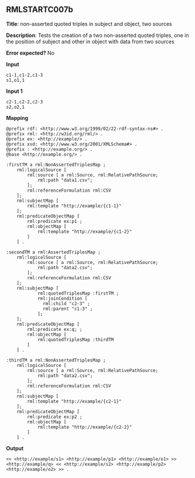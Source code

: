## RMLSTARTC007b

**Title**: non-asserted quoted triples in subject and object, two sources

**Description**: Tests the creation of a two non-asserted quoted triples, one in the position of subject and other in object with data from two sources

**Error expected?** No

**Input**
```
c1-1,c1-2,c1-3
s1,o1,1

```

**Input 1**
```
c2-1,c2-2,c2-3
s2,o2,1

```

**Mapping**
```
@prefix rdf: <http://www.w3.org/1999/02/22-rdf-syntax-ns#> .
@prefix rml: <http://w3id.org/rml/> .
@prefix ex: <http://example/> .
@prefix xsd: <http://www.w3.org/2001/XMLSchema#> .
@prefix : <http://example.org/> .
@base <http://example.org/> .

:firstTM a rml:NonAssertedTriplesMap ;
    rml:logicalSource [
        rml:source [ a rml:Source, rml:RelativePathSource;
            rml:path "data1.csv";
        ];
        rml:referenceFormulation rml:CSV
    ];
    rml:subjectMap [
        rml:template "http://example/{c1-1}"
    ];
    rml:predicateObjectMap [
        rml:predicate ex:p1 ;
        rml:objectMap [
            rml:template "http://example/{c1-2}"
        ]
    ] .

:secondTM a rml:AssertedTriplesMap ;
    rml:logicalSource [
        rml:source [ a rml:Source, rml:RelativePathSource;
            rml:path "data2.csv";
        ];
        rml:referenceFormulation rml:CSV
    ];
    rml:subjectMap [
            rml:quotedTriplesMap :firstTM ;
            rml:joinCondition [
              rml:child "c2-3" ;
              rml:parent "c1-3" ;
            ];
    ];
    rml:predicateObjectMap [
        rml:predicate ex:q; ;
        rml:objectMap [
            rml:quotedTriplesMap :thirdTM
        ]
    ] .

:thirdTM a rml:NonAssertedTriplesMap ;
    rml:logicalSource [
        rml:source [ a rml:Source, rml:RelativePathSource;
            rml:path "data2.csv";
        ];
        rml:referenceFormulation rml:CSV
    ];
    rml:subjectMap [
        rml:template "http://example/{c2-1}"
    ];
    rml:predicateObjectMap [
        rml:predicate ex:p2 ;
        rml:objectMap [
            rml:template "http://example/{c2-2}"
        ]
    ] .

```

**Output**
```
<< <http://example/s1> <http://example/p1> <http://example/o1> >> <http://example/q> << <http://example/s2> <http://example/p2> <http://example/o2> >> .

```

